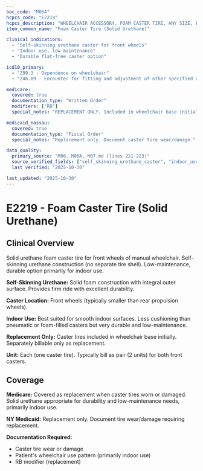 ```yaml
---
boc_code: "M06A"
hcpcs_code: "E2219"
hcpcs_description: "WHEELCHAIR ACCESSORY, FOAM CASTER TIRE, ANY SIZE, EACH"
item_common_name: "Foam Caster Tire (Solid Urethane)"

clinical_indications:
  - "Self-skinning urethane caster for front wheels"
  - "Indoor use, low maintenance"
  - "Durable flat-free caster option"

icd10_primary:
  - "Z99.3 - Dependence on wheelchair"
  - "Z46.89 - Encounter for fitting and adjustment of other specified devices"

medicare:
  covered: true
  documentation_type: "Written Order"
  modifiers: ["RB"]
  special_notes: "REPLACEMENT ONLY. Included in wheelchair base initially. Replacement only with RB modifier. Self-skinning urethane caster, low maintenance, primarily indoor use."

medicaid_nassau:
  covered: true
  documentation_type: "Fiscal Order"
  special_notes: "Replacement only. Document caster tire wear/damage."

data_quality:
  primary_source: "M06, M06A, M07.md (lines 221-223)"
  source_verified_fields: ["self_skinning_urethane_caster", "indoor_use_low_maintenance", "included_initially", "replacement_only", "rb_modifier"]
  last_verified: "2025-10-30"

last_updated: "2025-10-30"
---
```


# E2219 - Foam Caster Tire (Solid Urethane)

## Clinical Overview

Solid urethane foam caster tire for front wheels of manual wheelchair. Self-skinning urethane construction (no separate tire shell). Low-maintenance, durable option primarily for indoor use.

**Self-Skinning Urethane:** Solid foam construction with integral outer surface. Provides firm ride with excellent durability.

**Caster Location:** Front wheels (typically smaller than rear propulsion wheels).

**Indoor Use:** Best suited for smooth indoor surfaces. Less cushioning than pneumatic or foam-filled casters but very durable and low-maintenance.

**Replacement Only:** Caster tires included in wheelchair base initially. Separately billable only as replacement.

**Unit:** Each (one caster tire). Typically bill as pair (2 units) for both front casters.

## Coverage

**Medicare:** Covered as replacement when caster tires worn or damaged. Solid urethane appropriate for durability and low-maintenance needs, primarily indoor use.

**NY Medicaid:** Replacement only. Document tire wear/damage requiring replacement.

**Documentation Required:**
- Caster tire wear or damage
- Patient's wheelchair use pattern (primarily indoor use)
- RB modifier (replacement)
